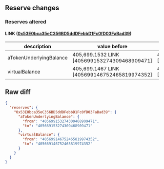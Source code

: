 ## Reserve changes

### Reserves altered

#### LINK ([0x53E0bca35eC356BD5ddDFebbD1Fc0fD03FaBad39](https://polygonscan.com/address/0x53E0bca35eC356BD5ddDFebbD1Fc0fD03FaBad39))

| description | value before | value after |
| --- | --- | --- |
| aTokenUnderlyingBalance | 405,699.1532 LINK [405699153274309468909471] | 405,669.1532 LINK [405669153274309468909471] |
| virtualBalance | 405,699.1467 LINK [405699146752465819974352] | 405,669.1467 LINK [405669146752465819974352] |


## Raw diff

```json
{
  "reserves": {
    "0x53E0bca35eC356BD5ddDFebbD1Fc0fD03FaBad39": {
      "aTokenUnderlyingBalance": {
        "from": "405699153274309468909471",
        "to": "405669153274309468909471"
      },
      "virtualBalance": {
        "from": "405699146752465819974352",
        "to": "405669146752465819974352"
      }
    }
  }
}
```